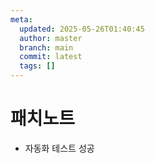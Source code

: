 ```yaml
---
meta:
  updated: 2025-05-26T01:40:45
  author: master
  branch: main
  commit: latest
  tags: []
---
```

# 패치노트

- 자동화 테스트 성공